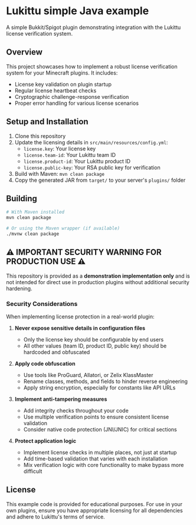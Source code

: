 # Lukittu simple Java example

A simple Bukkit/Spigot plugin demonstrating integration with the Lukittu license verification system.

## Overview

This project showcases how to implement a robust license verification system for your Minecraft plugins. It includes:

-   License key validation on plugin startup
-   Regular license heartbeat checks
-   Cryptographic challenge-response verification
-   Proper error handling for various license scenarios

## Setup and Installation

1. Clone this repository
2. Update the licensing details in `src/main/resources/config.yml`:
    - `license.key`: Your license key
    - `license.team-id`: Your Lukittu team ID
    - `license.product-id`: Your Lukittu product ID
    - `license.public-key`: Your RSA public key for verification
3. Build with Maven: `mvn clean package`
4. Copy the generated JAR from `target/` to your server's `plugins/` folder

## Building

```bash
# With Maven installed
mvn clean package

# Or using the Maven wrapper (if available)
./mvnw clean package
```

## ⚠️ IMPORTANT SECURITY WARNING FOR PRODUCTION USE ⚠️

This repository is provided as a **demonstration implementation only** and is not intended for direct use in production plugins without additional security hardening.

### Security Considerations

When implementing license protection in a real-world plugin:

1. **Never expose sensitive details in configuration files**

    - Only the license key should be configurable by end users
    - All other values (team ID, product ID, public key) should be hardcoded and obfuscated

2. **Apply code obfuscation**

    - Use tools like ProGuard, Allatori, or Zelix KlassMaster
    - Rename classes, methods, and fields to hinder reverse engineering
    - Apply string encryption, especially for constants like API URLs

3. **Implement anti-tampering measures**

    - Add integrity checks throughout your code
    - Use multiple verification points to ensure consistent license validation
    - Consider native code protection (JNI/JNIC) for critical sections

4. **Protect application logic**
    - Implement license checks in multiple places, not just at startup
    - Add time-based validation that varies with each installation
    - Mix verification logic with core functionality to make bypass more difficult

## License

This example code is provided for educational purposes. For use in your own plugins, ensure you have appropriate licensing for all dependencies and adhere to Lukittu's terms of service.

